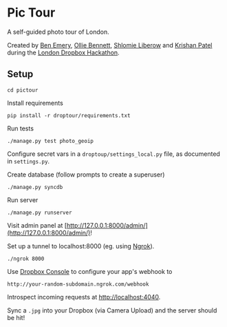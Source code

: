 # Pic Tour

A self-guided photo tour of London.

Created by [Ben Emery](https://github.com/benemery), [Ollie Bennett](https://github.com/olliebennett), [Shlomie Liberow](https://github.com/shlib92) and [Krishan Patel](https://github.com/krishan711) during the [London Dropbox Hackathon](https://www.dropbox.com/developers/blog/117/london-dropbox-hackathon).

## Setup

    cd pictour

Install requirements

    pip install -r droptour/requirements.txt

Run tests

    ./manage.py test photo_geoip

Configure secret vars in a `droptoup/settings_local.py` file, as documented in `settings.py`.

Create database (follow prompts to create a superuser)

    ./manage.py syncdb

Run server

    ./manage.py runserver

Visit admin panel at [http://127.0.0.1:8000/admin/](http://127.0.0.1:8000/admin/)!

Set up a tunnel to localhost:8000 (eg. using [Ngrok](https://ngrok.com/)).

    ./ngrok 8000

Use [Dropbox Console](https://www.dropbox.com/developers/apps) to configure your app's webhook to

    http://your-random-subdomain.ngrok.com/webhook

Introspect incoming requests at  [http://localhost:4040](http://localhost:4040).

Sync a `.jpg` into your Dropbox (via Camera Upload) and the server should be hit!
